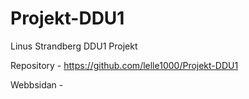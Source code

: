 # Projekt-DDU1
Linus Strandberg DDU1 Projekt

Repository - https://github.com/lelle1000/Projekt-DDU1

Webbsidan - 
